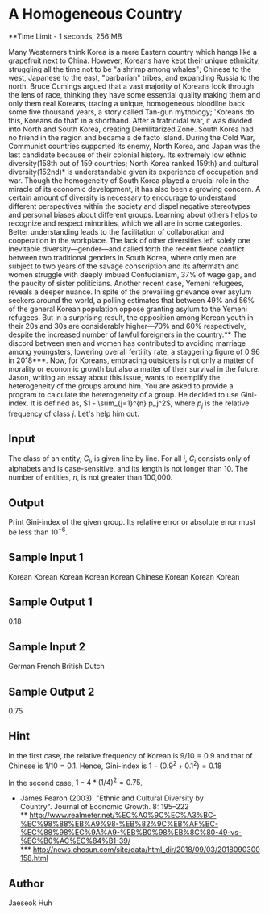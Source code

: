 # A Homogeneous Country

**Time Limit - 1 seconds, 256 MB


Many Westerners think Korea is a mere Eastern country which hangs like a grapefruit next to China. However, Koreans have kept their unique ethnicity, struggling all the time not to be "a shrimp among whales"; Chinese to the west, Japanese to the east, "barbarian" tribes, and expanding Russia to the north. Bruce Cumings argued that a vast majority of Koreans look through the lens of race, thinking they have some essential quality making them and only them real Koreans, tracing a unique, homogeneous bloodline back some five thousand years, a story called Tan-gun mythology; 'Koreans do this, Koreans do that' in a shorthand. After a fratricidal war, it was divided into North and South Korea, creating Demilitarized Zone. South Korea had no friend in the region and became a de facto island. During the Cold War, Communist countries supported its enemy, North Korea, and Japan was the last candidate because of their colonial history. Its extremely low ethnic diversity(158th out of 159 countries; North Korea ranked 159th) and cultural diversity(152nd)* is understandable given its experience of occupation and war.
Though the homogeneity of South Korea played a crucial role in the miracle of its economic development, it has also been a growing concern. A certain amount of diversity is necessary to encourage to understand different perspectives within the society and dispel negative stereotypes and personal biases about different groups. Learning about others helps to recognize and respect minorities, which we all are in some categories. Better understanding leads to the facilitation of collaboration and cooperation in the workplace.
The lack of other diversities left solely one inevitable diversity—gender—and called forth the recent fierce conflict between two traditional genders in South Korea, where only men are subject to two years of the savage conscription and its aftermath and women struggle with deeply imbued Confucianism, 37% of wage gap, and the paucity of sister politicians. Another recent case, Yemeni refugees, reveals a deeper nuance. In spite of the prevailing grievance over asylum seekers around the world, a polling estimates that between 49% and 56% of the general Korean population oppose granting asylum to the Yemeni refugees. But in a surprising result, the opposition among Korean youth in their 20s and 30s are considerably higher—70% and 60% respectively, despite the increased number of lawful foreigners in the country.** The discord between men and women has contributed to avoiding marriage among youngsters, lowering overall fertility rate, a staggering figure of 0.96 in 2018***. Now, for Koreans, embracing outsiders is not only a matter of morality or economic growth but also a matter of their survival in the future.
Jason, writing an essay about this issue, wants to exemplify the heterogeneity of the groups around him. You are asked to provide a program to calculate the heterogeneity of a group. He decided to use Gini-index. It is defined as, $1 - \sum_{j=1}^{n} p_j^2$, where $p_j$ is the relative frequency of class $j$. Let's help him out.


## Input
The class of an entity, $C_i$, is given line by line. For all $i$, $C_i$ consists only of alphabets and is case-sensitive, and its length is not longer than 10.
The number of entities, $n$, is not greater than 100,000.

## Output
Print Gini-index of the given group. Its relative error or absolute error must be less than $10^{-6}$.

## Sample Input 1
Korean
Korean
Korean
Korean
Korean
Chinese
Korean
Korean
Korean


## Sample Output 1
0.18

## Sample Input 2
German
French
British
Dutch

## Sample Output 2
0.75

## Hint
In the first case, the relative frequency of Korean is $9/10=0.9$ and that of Chinese is $1/10=0.1$. Hence, Gini-index is $1 - (0.9^2 + 0.1^2) = 0.18$

In the second case, $1 - 4 * (1 / 4)^2 = 0.75$.





* James Fearon (2003). "Ethnic and Cultural Diversity by Country". Journal of Economic Growth. 8: 195–222
** http://www.realmeter.net/%EC%A0%9C%EC%A3%BC-%EC%98%88%EB%A9%98-%EB%82%9C%EB%AF%BC-%EC%88%98%EC%9A%A9-%EB%B0%98%EB%8C%80-49-vs-%EC%B0%AC%EC%84%B1-39/
*** http://news.chosun.com/site/data/html_dir/2018/09/03/2018090300158.html

## Author
Jaeseok Huh
